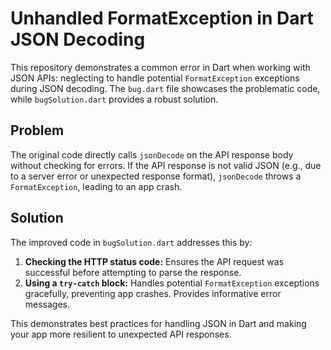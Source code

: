 # Unhandled FormatException in Dart JSON Decoding

This repository demonstrates a common error in Dart when working with JSON APIs: neglecting to handle potential `FormatException` exceptions during JSON decoding.  The `bug.dart` file showcases the problematic code, while `bugSolution.dart` provides a robust solution.

## Problem

The original code directly calls `jsonDecode` on the API response body without checking for errors. If the API response is not valid JSON (e.g., due to a server error or unexpected response format), `jsonDecode` throws a `FormatException`, leading to an app crash.

## Solution

The improved code in `bugSolution.dart` addresses this by:

1. **Checking the HTTP status code:** Ensures the API request was successful before attempting to parse the response.
2. **Using a `try-catch` block:** Handles potential `FormatException` exceptions gracefully, preventing app crashes.  Provides informative error messages.

This demonstrates best practices for handling JSON in Dart and making your app more resilient to unexpected API responses.